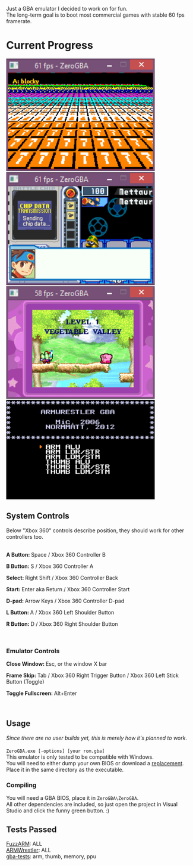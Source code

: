 Just a GBA emulator I decided to work on for fun.<br>
The long-term goal is to boot most commercial games with stable 60 fps framerate.<br>
<h1>Current Progress</h1>
<img src="/ZeroGBA/non-code/screenshots/m7Demo.gif" width="400">
<img src="/ZeroGBA/non-code/screenshots/mmbn.gif" width="400">
<img src="/ZeroGBA/non-code/screenshots/kirby.gif" width="400">
<img src="/ZeroGBA/non-code/screenshots/armwrestler pass.gif" width="400">
<h2>System Controls</h2>
Below "Xbox 360" controls describe position, they should work for other controllers too.<br><br>
<p><b>A Button: </b>Space / Xbox 360 Controller B</p>
<p><b>B Button: </b>S / Xbox 360 Controller A</p>
<p><b>Select: </b>Right Shift / Xbox 360 Controller Back</p>
<p><b>Start: </b>Enter aka Return / Xbox 360 Controller Start</p>
<p><b>D-pad: </b>Arrow Keys / Xbox 360 Controller D-pad</p>
<p><b>L Button: </b>A / Xbox 360 Left Shoulder Button</p>
<p><b>R Button: </b>D / Xbox 360 Right Shoulder Button</p><br>
<h3>Emulator Controls</h3>
<p><b>Close Window: </b>Esc, or the window X bar</p>
<p><b>Frame Skip: </b>Tab / Xbox 360 Right Trigger Button / Xbox 360 Left Stick Button (Toggle)</p>
<p><b>Toggle Fullscreen: </b>Alt+Enter</p><br>
<h2>Usage</h2>
<i>Since there are no user builds yet, this is merely how it's planned to work.</i><br><br>
<code>ZeroGBA.exe [-options] [your rom.gba]</code><br>
This emulator is only tested to be compatible with Windows.<br>
You will need to either dump your own BIOS or download a <a href="https://github.com/Nebuleon/ReGBA/blob/master/bios/gba_bios.bin">replacement</a>.<br>
Place it in the same directory as the executable.<br>
<h3>Compiling</h3>
You will need a GBA BIOS, place it in <code>ZeroGBA\ZeroGBA</code>.<br>
All other dependencies are included, so just open the project in Visual Studio and click the funny green button.  :)<br>
<h2>Tests Passed</h2>
<a href="https://github.com/DenSinH/FuzzARM">FuzzARM</a>: ALL<br>
<a href="https://github.com/destoer/armwrestler-gba-fixed">ARMWrestler</a>: ALL<br>
<a href="https://github.com/jsmolka/gba-tests">gba-tests</a>: arm, thumb, memory, ppu<br>
